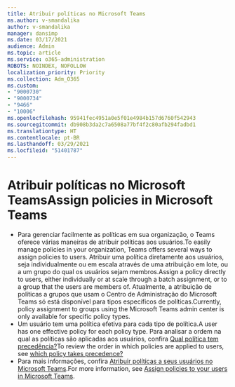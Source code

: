 ```yaml
---
title: Atribuir políticas no Microsoft Teams
ms.author: v-smandalika
author: v-smandalika
manager: dansimp
ms.date: 03/17/2021
audience: Admin
ms.topic: article
ms.service: o365-administration
ROBOTS: NOINDEX, NOFOLLOW
localization_priority: Priority
ms.collection: Adm_O365
ms.custom:
- "9000730"
- "9000734"
- "9466"
- "10006"
ms.openlocfilehash: 95941fec4951a0e5f01e4984b157d6760f542943
ms.sourcegitcommit: db908b3da2c7a6508a77bf4f2c80afb294fadbd1
ms.translationtype: HT
ms.contentlocale: pt-BR
ms.lasthandoff: 03/29/2021
ms.locfileid: "51401787"
---
```

# <a name="assign-policies-in-microsoft-teams"></a><span data-ttu-id="3c21f-102">Atribuir políticas no Microsoft Teams</span><span class="sxs-lookup"><span data-stu-id="3c21f-102">Assign policies in Microsoft Teams</span></span>

- <span data-ttu-id="3c21f-103">Para gerenciar facilmente as políticas em sua organização, o Teams oferece várias maneiras de atribuir políticas aos usuários.</span><span class="sxs-lookup"><span data-stu-id="3c21f-103">To easily manage policies in your organization, Teams offers several ways to assign policies to users.</span></span> <span data-ttu-id="3c21f-104">Atribuir uma política diretamente aos usuários, seja individualmente ou em escala através de uma atribuição em lote, ou a um grupo do qual os usuários sejam membros.</span><span class="sxs-lookup"><span data-stu-id="3c21f-104">Assign a policy directly to users, either individually or at scale through a batch assignment, or to a group that the users are members of.</span></span>  <span data-ttu-id="3c21f-105">Atualmente, a atribuição de políticas a grupos que usam o Centro de Administração do Microsoft Teams só está disponível para tipos específicos de políticas.</span><span class="sxs-lookup"><span data-stu-id="3c21f-105">Currently, policy assignment to groups using the Microsoft Teams admin center is only available for specific policy types.</span></span> 
- <span data-ttu-id="3c21f-106">Um usuário tem uma política efetiva para cada tipo de política.</span><span class="sxs-lookup"><span data-stu-id="3c21f-106">A user has one effective policy for each policy type.</span></span> <span data-ttu-id="3c21f-107">Para analisar a ordem na qual as políticas são aplicadas aos usuários, confira [Qual política tem precedência?](https://docs.microsoft.com/microsoftteams/assign-policies#which-policy-takes-precedence)</span><span class="sxs-lookup"><span data-stu-id="3c21f-107">To review the order in which policies are applied to users, see [which policy takes precedence?](https://docs.microsoft.com/microsoftteams/assign-policies#which-policy-takes-precedence)</span></span>
- <span data-ttu-id="3c21f-108">Para mais informações, confira [Atribuir políticas a seus usuários no Microsoft Teams](https://docs.microsoft.com/microsoftteams/assign-policies).</span><span class="sxs-lookup"><span data-stu-id="3c21f-108">For more information, see [Assign policies to your users in Microsoft Teams](https://docs.microsoft.com/microsoftteams/assign-policies).</span></span>
